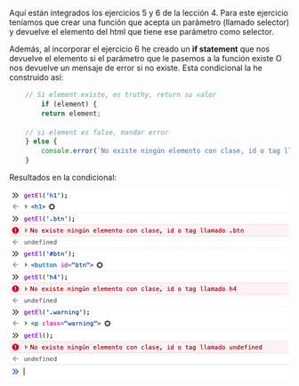 Aquí están integrados los ejercicios 5 y 6 de la lección 4. Para este ejercicio teníamos que crear una función que acepta un parámetro (llamado selector) y devuelve el elemento del html que tiene ese parámetro como selector.

Además, al incorporar el ejercicio 6 he creado un **if statement** que nos devuelve el elemento si el parámetro que le pasemos a la función existe O nos devuelve un mensaje de error si no existe. Esta condicional la he construido así:

```js
    // Si element existe, es truthy, return su valor   
		if (element) {
        return element;

    // si element es false, mandar error
    } else {
        console.error(`No existe ningún elemento con clase, id o tag llamado ${selector}`)
    }
```



Resultados en la condicional:

![image-20200623105015448](./image-20200623105015448.png)

